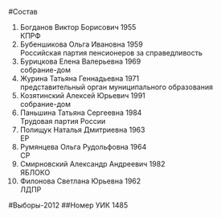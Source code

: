 #Состав
1. Богданов Виктор Борисович 1955   
    КПРФ
2. Бубеншикова Ольга Ивановна 1959   
    Российская партия пенсионеров за справедливость
3. Бурицкова Елена Валерьевна 1969   
    собрание-дом
4. Журина Татьяна Геннадьевна 1971   
    представительный орган муниципального образования
5. Козятинский Алексей Юрьевич 1991   
    собрание-дом
6. Паньшина Татьяна Сергеевна 1984   
    Трудовая партия России
7. Полищук Наталья Дмитриевна 1963   
    ЕР
8. Румянцева Ольга Рудольфовна 1964   
    СР
9. Смирновский Александр Андреевич 1982   
    ЯБЛОКО
10. Филонова Светлана Юрьевна 1962   
    ЛДПР

#Выборы-2012
##Номер УИК
1485